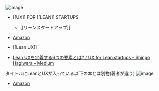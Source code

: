 
![image](https://images-fe.ssl-images-amazon.com/images/I/51GAwxuhbSL.jpg)
- [[UX]] FOR [[LEAN]] STARTUPS
    - [[リーンスタートアップ]]
- [Amazon](https://amzn.to/2PlvfrL)
- [[Lean UX]]

- [Lean UXを定義する6つの要素とは? / UX for Lean startups – Shingo Hagiwara – Medium](https://medium.com/@shingohagiwara/lean-ux%E3%82%92%E5%AE%9A%E7%BE%A9%E3%81%99%E3%82%8B6%E3%81%A4%E3%81%AE%E8%A6%81%E7%B4%A0%E3%81%A8%E3%81%AF-ux-for-lean-startups-2-b2a943c87c41)

タイトルにLeanとUXが入っている以下の本とは別物(著者が違う)
![image](https://gyazo.com/7cebf8ebeb10811c400f0e0ef1379716/thumb/1000)
- [Amazon](https://amzn.to/2T2B8sf)